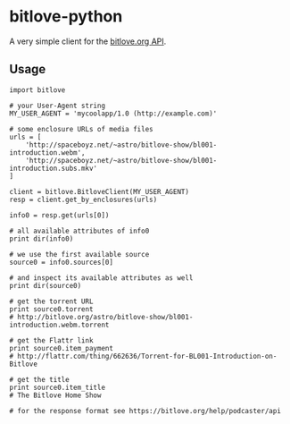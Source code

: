 bitlove-python
==============

A very simple client for the [bitlove.org API](https://bitlove.org/help/podcaster/api).

Usage
-----

    import bitlove

    # your User-Agent string
    MY_USER_AGENT = 'mycoolapp/1.0 (http://example.com)'

    # some enclosure URLs of media files
    urls = [
        'http://spaceboyz.net/~astro/bitlove-show/bl001-introduction.webm',
        'http://spaceboyz.net/~astro/bitlove-show/bl001-introduction.subs.mkv'
    ]

    client = bitlove.BitloveClient(MY_USER_AGENT)
    resp = client.get_by_enclosures(urls)

    info0 = resp.get(urls[0])

    # all available attributes of info0
    print dir(info0)

    # we use the first available source
    source0 = info0.sources[0]

    # and inspect its available attributes as well
    print dir(source0)

    # get the torrent URL
    print source0.torrent
    # http://bitlove.org/astro/bitlove-show/bl001-introduction.webm.torrent

    # get the Flattr link
    print source0.item_payment
    # http://flattr.com/thing/662636/Torrent-for-BL001-Introduction-on-Bitlove

    # get the title
    print source0.item_title
    # The Bitlove Home Show

    # for the response format see https://bitlove.org/help/podcaster/api
